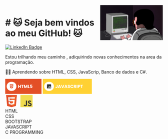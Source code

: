 
<img src= "gif.gif" width= "200px" align= "right">
<h1># 🐱 Seja bem vindos ao meu GitHub! 🐱</h1>


<div id="badges">
  <a href = "https://www.linkedin.com/in/joan-lenon-barbosa-532058185/">
    <img src="https://img.shields.io/badge/LinkedIn-blue?style=for-the-badge&logo=linkedin&logoColor=white" target="_blank" rel="external" alt="LinkedIn Badge"/>
  </a>
 
</div>

Estou trilhando meu caminho , adiquirindo novas conhecimentos na area da programação.

 👩‍💻 Aprendendo sobre HTML, CSS, JavaScrip, Banco de dados e C#.


<svg width="116" height="48" viewBox="0 0 116 48" fill="none" xmlns="http://www.w3.org/2000/svg">
<path d="M116 0H0V48H116V0Z" fill="#E34F26"/>
<path d="M49.8097 19.172V29H47.4157V24.954H43.6917V29H41.2977V19.172H43.6917V23.022H47.4157V19.172H49.8097ZM58.6079 19.172V21.09H56.0039V29H53.6099V21.09H51.0059V19.172H58.6079ZM70.9394 19.172V29H68.5454V23.106L66.3474 29H64.4154L62.2034 23.092V29H59.8094V19.172H62.6374L65.3954 25.976L68.1254 19.172H70.9394ZM75.055 27.152H78.191V29H72.661V19.172H75.055V27.152ZM86.2908 20.866H81.9228V22.798C82.1095 22.5927 82.3708 22.4247 82.7068 22.294C83.0428 22.1633 83.4068 22.098 83.7988 22.098C84.4988 22.098 85.0775 22.2567 85.5348 22.574C86.0015 22.8913 86.3422 23.302 86.5568 23.806C86.7715 24.31 86.8788 24.856 86.8788 25.444C86.8788 26.536 86.5708 27.404 85.9548 28.048C85.3388 28.6827 84.4708 29 83.3508 29C82.6042 29 81.9555 28.874 81.4048 28.622C80.8542 28.3607 80.4295 28.0013 80.1308 27.544C79.8322 27.0867 79.6688 26.5593 79.6408 25.962H81.9788C82.0348 26.2513 82.1702 26.494 82.3848 26.69C82.5995 26.8767 82.8935 26.97 83.2668 26.97C83.7055 26.97 84.0322 26.83 84.2468 26.55C84.4615 26.27 84.5688 25.8967 84.5688 25.43C84.5688 24.9727 84.4568 24.6227 84.2328 24.38C84.0088 24.1373 83.6822 24.016 83.2528 24.016C82.9355 24.016 82.6742 24.0953 82.4688 24.254C82.2635 24.4033 82.1282 24.604 82.0628 24.856H79.7528V18.766H86.2908V20.866Z" fill="white"/>
<path d="M21.25 9.5H19C10.9919 9.5 4.5 15.9919 4.5 24C4.5 32.0081 10.9919 38.5 19 38.5H21.25C29.2581 38.5 35.75 32.0081 35.75 24C35.75 15.9919 29.2581 9.5 21.25 9.5Z" fill="white"/>
<path d="M14.5 17.4375L15.5225 29.0332L20.1104 30.5625L24.7275 29.0332L25.75 17.4375H14.5ZM23.5293 21.1846H18.1445L18.2646 22.6318H23.4092L23.0107 26.9795L20.1426 27.7705V27.7793H20.1104L17.2188 26.9795L17.043 24.7588H18.4404L18.543 25.875L20.1104 26.2998L21.6836 25.875L21.8594 24.0527H16.9697L16.5947 19.7871H23.6582L23.5293 21.1846Z" fill="#E34F26"/>
</svg>
<svg width="157" height="48" viewBox="0 0 157 48" fill="none" xmlns="http://www.w3.org/2000/svg">
<path d="M157 0H0V48H157V0Z" fill="#FFD133"/>
<path d="M47.2721 19.172V25.864C47.2721 26.9 46.9781 27.698 46.3901 28.258C45.8115 28.818 45.0275 29.098 44.0381 29.098C43.0021 29.098 42.1715 28.804 41.5461 28.216C40.9208 27.628 40.6081 26.7927 40.6081 25.71H42.9881C42.9881 26.1207 43.0721 26.4333 43.2401 26.648C43.4081 26.8533 43.6508 26.956 43.9681 26.956C44.2575 26.956 44.4815 26.8627 44.6401 26.676C44.7988 26.4893 44.8781 26.2187 44.8781 25.864V19.172H47.2721ZM55.3239 27.264H51.6559L51.0679 29H48.5619L52.1179 19.172H54.8899L58.4459 29H55.9119L55.3239 27.264ZM54.7079 25.416L53.4899 21.818L52.2859 25.416H54.7079ZM68.7542 19.172L65.2682 29H62.2722L58.7862 19.172H61.3342L63.7702 26.592L66.2202 19.172H68.7542ZM75.8727 27.264H72.2047L71.6167 29H69.1107L72.6667 19.172H75.4387L78.9947 29H76.4607L75.8727 27.264ZM75.2567 25.416L74.0387 21.818L72.8347 25.416H75.2567ZM83.633 29.098C82.9143 29.098 82.2703 28.9813 81.701 28.748C81.1317 28.5147 80.6743 28.1693 80.329 27.712C79.993 27.2547 79.8157 26.704 79.797 26.06H82.345C82.3823 26.424 82.5083 26.704 82.723 26.9C82.9377 27.0867 83.2177 27.18 83.563 27.18C83.9177 27.18 84.1977 27.1007 84.403 26.942C84.6083 26.774 84.711 26.5453 84.711 26.256C84.711 26.0133 84.627 25.8127 84.459 25.654C84.3003 25.4953 84.0997 25.3647 83.857 25.262C83.6237 25.1593 83.2877 25.0427 82.849 24.912C82.2143 24.716 81.6963 24.52 81.295 24.324C80.8937 24.128 80.5483 23.8387 80.259 23.456C79.9697 23.0733 79.825 22.574 79.825 21.958C79.825 21.0433 80.1563 20.3293 80.819 19.816C81.4817 19.2933 82.345 19.032 83.409 19.032C84.4917 19.032 85.3643 19.2933 86.027 19.816C86.6897 20.3293 87.0443 21.048 87.091 21.972H84.501C84.4823 21.6547 84.3657 21.4073 84.151 21.23C83.9363 21.0433 83.661 20.95 83.325 20.95C83.0357 20.95 82.8023 21.0293 82.625 21.188C82.4477 21.3373 82.359 21.5567 82.359 21.846C82.359 22.1633 82.5083 22.4107 82.807 22.588C83.1057 22.7653 83.5723 22.9567 84.207 23.162C84.8417 23.3767 85.355 23.582 85.747 23.778C86.1483 23.974 86.4937 24.2587 86.783 24.632C87.0723 25.0053 87.217 25.486 87.217 26.074C87.217 26.634 87.0723 27.1427 86.783 27.6C86.503 28.0573 86.0923 28.4213 85.551 28.692C85.0097 28.9627 84.3703 29.098 83.633 29.098ZM88.2843 24.072C88.2843 23.1013 88.4943 22.238 88.9143 21.482C89.3343 20.7167 89.9176 20.124 90.6643 19.704C91.4203 19.2747 92.2743 19.06 93.2263 19.06C94.3929 19.06 95.3916 19.368 96.2223 19.984C97.0529 20.6 97.6083 21.44 97.8883 22.504H95.2563C95.0603 22.0933 94.7803 21.7807 94.4163 21.566C94.0616 21.3513 93.6556 21.244 93.1983 21.244C92.4609 21.244 91.8636 21.5007 91.4063 22.014C90.9489 22.5273 90.7203 23.2133 90.7203 24.072C90.7203 24.9307 90.9489 25.6167 91.4063 26.13C91.8636 26.6433 92.4609 26.9 93.1983 26.9C93.6556 26.9 94.0616 26.7927 94.4163 26.578C94.7803 26.3633 95.0603 26.0507 95.2563 25.64H97.8883C97.6083 26.704 97.0529 27.544 96.2223 28.16C95.3916 28.7667 94.3929 29.07 93.2263 29.07C92.2743 29.07 91.4203 28.86 90.6643 28.44C89.9176 28.0107 89.3343 27.418 88.9143 26.662C88.4943 25.906 88.2843 25.0427 88.2843 24.072ZM104.366 29L102.322 25.29H101.748V29H99.3543V19.172H103.372C104.147 19.172 104.805 19.3073 105.346 19.578C105.897 19.8487 106.308 20.222 106.578 20.698C106.849 21.1647 106.984 21.6873 106.984 22.266C106.984 22.9193 106.798 23.5027 106.424 24.016C106.06 24.5293 105.519 24.8933 104.8 25.108L107.068 29H104.366ZM101.748 23.596H103.232C103.671 23.596 103.998 23.4887 104.212 23.274C104.436 23.0593 104.548 22.756 104.548 22.364C104.548 21.9907 104.436 21.6967 104.212 21.482C103.998 21.2673 103.671 21.16 103.232 21.16H101.748V23.596ZM110.881 19.172V29H108.487V19.172H110.881ZM120.106 22.336C120.106 22.9053 119.975 23.428 119.714 23.904C119.453 24.3707 119.051 24.7487 118.51 25.038C117.969 25.3273 117.297 25.472 116.494 25.472H115.01V29H112.616V19.172H116.494C117.278 19.172 117.941 19.3073 118.482 19.578C119.023 19.8487 119.429 20.222 119.7 20.698C119.971 21.174 120.106 21.72 120.106 22.336ZM116.312 23.568C116.769 23.568 117.11 23.4607 117.334 23.246C117.558 23.0313 117.67 22.728 117.67 22.336C117.67 21.944 117.558 21.6407 117.334 21.426C117.11 21.2113 116.769 21.104 116.312 21.104H115.01V23.568H116.312ZM128.422 19.172V21.09H125.818V29H123.424V21.09H120.82V19.172H128.422Z" fill="white"/>
<path d="M21.25 9.5H19C10.9919 9.5 4.5 15.9919 4.5 24C4.5 32.0081 10.9919 38.5 19 38.5H21.25C29.2581 38.5 35.75 32.0081 35.75 24C35.75 15.9919 29.2581 9.5 21.25 9.5Z" fill="white"/>
<path d="M25.3087 17.4375H14.9962C14.2199 17.4375 13.59 18.0674 13.59 18.8438V29.1562C13.59 29.9326 14.2199 30.5625 14.9962 30.5625H25.3087C26.0851 30.5625 26.715 29.9326 26.715 29.1562V18.8438C26.715 18.0674 26.0851 17.4375 25.3087 17.4375ZM20.7326 27.6738C20.7326 28.9512 19.9826 29.5342 18.8898 29.5342C17.9025 29.5342 17.3312 29.0244 17.0382 28.4062L18.0431 27.7998C18.2365 28.1426 18.4123 28.4326 18.8371 28.4326C19.2414 28.4326 19.4992 28.2744 19.4992 27.6562V23.4639H20.7326V27.6738ZM23.6505 29.5342C22.505 29.5342 21.7638 28.9893 21.4035 28.2744L22.4084 27.6943C22.672 28.125 23.0177 28.4443 23.6242 28.4443C24.1339 28.4443 24.4621 28.1895 24.4621 27.835C24.4621 27.4131 24.1281 27.2637 23.5627 27.0146L23.255 26.8828C22.3644 26.5049 21.7755 26.0273 21.7755 25.0225C21.7755 24.0967 22.4816 23.3936 23.5802 23.3936C24.3654 23.3936 24.9279 23.666 25.3322 24.3809L24.3712 24.9961C24.1603 24.6182 23.9318 24.4688 23.5773 24.4688C23.2169 24.4688 22.9884 24.6973 22.9884 24.9961C22.9884 25.3652 23.2169 25.5146 23.7472 25.7461L24.0548 25.8779C25.1037 26.3262 25.6925 26.7861 25.6925 27.8174C25.6925 28.9248 24.8195 29.5342 23.6505 29.5342Z" fill="#323330"/>
</svg>
<div>
  <img src="https://github.com/devicons/devicon/blob/master/icons/html5/html5-original.svg" title="HTML5" alt="HTML" width="40" height="40"/>&nbsp;
  <img src="https://github.com/devicons/devicon/blob/master/icons/javascript/javascript-original.svg" title="JavaScript" alt="JavaScript" width="40" height="40"/>&nbsp;
</div>

<link rel="stylesheet" href="styleSS.css">
<div class="skills">
            <div class="skills-bar">
                <div class="bar">
                    <div class="info">
                        <span>HTML</span>
                    </div>
                    <div class="progress-line"><span class="html"></span></div>
                    <div class="bar">
                        <div class="info">
                            <span>CSS</span>
                        </div>
                        <div class="progress-line"><span class="css"></span></div>
                        <div class="bar">
                            <div class="info">
                                <span>BOOTSTRAP</span>
                            </div>
                            <div class="progress-line"><span class="bootstrap"></span></div>
                            <div class="bar">
                                <div class          ="info">
                                    <span>JAVASCRIPT</span>
                                </div>
                                <div class="progress-line">
                                    <span class="javascript"></span>
                                </div>
                                <div class="bar">
                                    <div class="info">
                                        <span>C PROGRAMMING</span>
                                    </div>
                                    <div class="progress-line"><span class="c"></span></div>
                                </div>
                              </div>
                            </div>
                        </div>
                     </div>
                 </div>
               </div>
            </div>
          </div>
